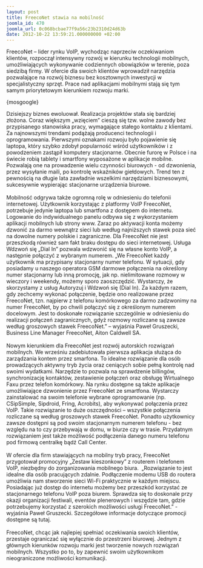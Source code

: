 ```yaml
---
layout: post
title: FreecoNet stawia na mobilność
joomla_id: 470
joomla_url: 0c068bcbae77f9a56c23b2310d24d63b
date: 2012-10-22 13:59:21.000000000 +02:00
---
```

FreecoNet &ndash; lider rynku VoIP, wychodząc naprzeciw oczekiwaniom klient&oacute;w, rozpoczął intensywny rozw&oacute;j w kierunku technologii mobilnych, umożliwiających wykonywanie codziennych obowiązk&oacute;w w terenie, poza siedzibą firmy. W ofercie dla swoich klient&oacute;w wprowadził narzędzia pozwalające na rozw&oacute;j biznesu bez kosztownych inwestycji w specjalistyczny sprzęt. Prace nad aplikacjami mobilnymi stają się tym samym priorytetowym kierunkiem rozwoju marki.<p>{mosgoogle}</p><p>Dzisiejszy biznes ewoluował. Realizacja projekt&oacute;w stała się bardziej złożona. Coraz większym &bdquo;wzięciem&rdquo; cieszą się tzw. wolne zawody bez przypisanego stanowiska pracy, wymagające stałego kontaktu z klientami. Za najnowszymi trendami podążają producenci technologii i oprogramowania. Pierwszymi oznakami rozwoju było pojawienie się laptopa, kt&oacute;ry szybko zdobył popularność wśr&oacute;d użytkownik&oacute;w i z powodzeniem zastąpił komputery stacjonarne. Obecnie furorę w Polsce i na świecie robią tablety i smartfony wyposażone w aplikacje mobilne. Pozwalają one na prowadzenie wielu czynności biurowych - od dzwonienia, przez wysyłanie maili, po kontrolę wskaźnik&oacute;w giełdowych. Trend ten z pewnością na długie lata zawładnie wszelkimi narzędziami biznesowymi, sukcesywnie wypierając stacjonarne urządzenia biurowe.<br /><br />Mobilność odgrywa także ogromną rolę w odniesieniu do telefonii internetowej. Użytkownik korzystając z platformy VoIP FreecoNet, potrzebuje jedynie laptopa lub smartfona z dostępem do internetu. Logowanie do indywidualnego panelu odbywa się z wykorzystaniem aplikacji mobilnych lub strony www. Zaraz po aktywacji konta możemy dzwonić za darmo wewnątrz sieci lub według najniższych stawek poza sieć na dowolne numery polskie i zagraniczne. Dla FreecoNet nie jest przeszkodą r&oacute;wnież sam fakt braku dostępu do sieci internetowej. Usługa Wdzwoń się &bdquo;Dial In&rdquo; pozwala wdzwonić się na własne konto VoIP, a następnie połączyć z wybranym numerem. &bdquo;We FreecoNet każdy użytkownik ma przypisany stacjonarny numer telefonu. W sytuacji, gdy posiadamy u naszego operatora GSM darmowe połączenia na określony numer stacjonarny lub inną promocję, jak np. nielimitowane rozmowy w wieczory i weekendy, możemy sporo zaoszczędzić. Wystarczy, że skorzystamy z usług Autoryzuj i Wdzwoń się (Dial In). Za każdym razem, gdy zechcemy wykonać połączenie, będzie ono realizowane przez FreecoNet, tzn. najpierw z telefonu kom&oacute;rkowego za darmo zadzwonimy na numer FreecoNet, by po chwili połączyć się z określonym numerem docelowym. Jest to doskonałe rozwiązanie szczeg&oacute;lnie w odniesieniu do realizacji połączeń zagranicznych, gdyż rozmowy rozliczane są zawsze według groszowych stawek FreecoNet.&rdquo; &ndash; wyjaśnia Paweł Gruszecki, Business Line Manager FreecoNet, Aiton Caldwell SA.<br /><br />Nowym kierunkiem dla FreecoNet jest rozw&oacute;j autorskich rozwiązań mobilnych. We wrześniu zadebiutowała pierwsza aplikacja służąca do zarządzania kontem przez smarfona. To idealne rozwiązanie dla os&oacute;b prowadzących aktywny tryb życia oraz ceniących sobie pełną kontrolę nad swoimi wydatkami. Narzędzie to pozwala na sprawdzenie billing&oacute;w, synchronizację kontakt&oacute;w, zestawienie połączeń oraz obsługę Wirtualnego Faxu przez telefon kom&oacute;rkowy. Na rynku dostępne są także aplikacje umożliwiające dzwonienie przez FreecoNet ze smartfona. Wystarczy zainstalować na swoim telefonie wybrane oprogramowanie (np. CSipSimple, Sipdroid, Fring, Acrobits), aby wykonywać połączenia przez VoIP. Takie rozwiązanie to duże oszczędności &ndash; wszystkie połączenia rozliczane są według groszowych stawek FreecoNet. Ponadto użytkownicy zawsze dostępni są pod swoim stacjonarnym numerem telefonu - bez względu na to czy przebywają w domu, w biurze czy w trasie. Przydatnym rozwiązaniem jest także możliwość podłączenia danego numeru telefonu pod firmową centralkę bądź Call Center.<br /><br />W ofercie dla firm stawiających na mobilny tryb pracy, FreecoNet przygotował promocyjny &bdquo;Zestaw kieszonkowy&rdquo; z routerem i telefonem VoIP, niezbędny do zorganizowania mobilnego biura.&nbsp; &bdquo;Rozwiązanie to jest idealne dla os&oacute;b pracujących zdalnie. Podłączenie modemu USB do routera umożliwia nam stworzenie sieci Wi-Fi praktycznie w każdym miejscu. Posiadając już dostęp do internetu możemy bez przeszk&oacute;d korzystać ze stacjonarnego telefonu VoIP poza biurem. Sprawdza się to doskonale przy okazji organizacji festiwali, event&oacute;w plenerowych i wszędzie tam, gdzie potrzebujemy korzystać z szerokich możliwości usługi FreecoNet.&rdquo; - wyjaśnia Paweł Gruszecki. Szczeg&oacute;łowe informacje dotyczące promocji dostępne są tutaj. <br /><br />FreecoNet, chcąc jak najlepiej spełniać oczekiwania swoich klient&oacute;w, przestaje ograniczać się wyłącznie do przestrzeni biurowej. Jednym z gł&oacute;wnych kierunk&oacute;w rozwoju marki jest tworzenie nowych rozwiązań mobilnych. Wszystko po to, by zapewnić swoim użytkownikom nieograniczone możliwości komunikacji. </p>
